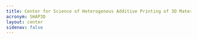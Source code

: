 ```yaml
---
title: Center for Science of Heterogenous Additive Printing of 3D Materials (SHAP3D)
acronym: SHAP3D
layout: center
sidenav: false
---
```

